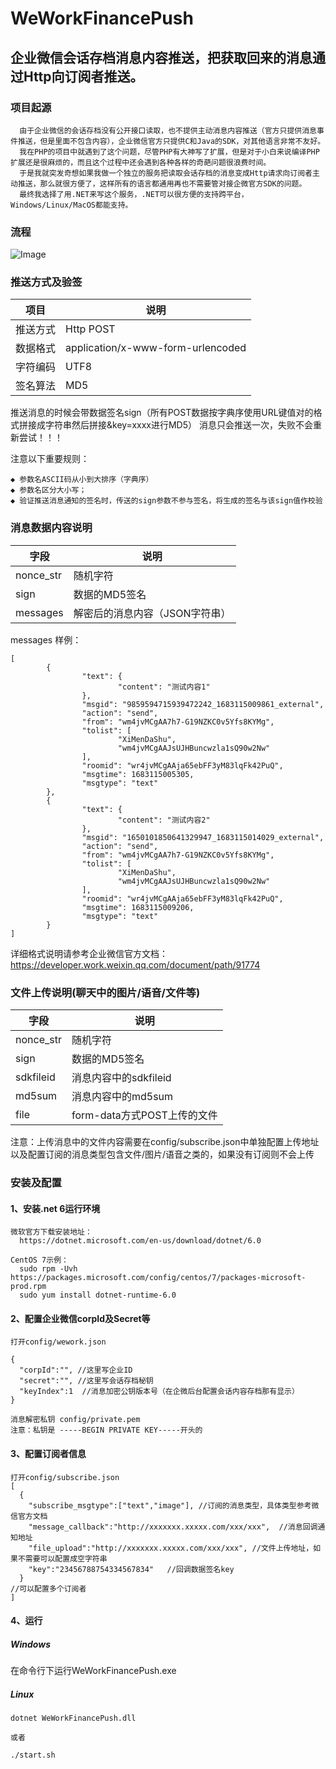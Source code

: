 # WeWorkFinancePush
企业微信会话存档消息内容推送，把获取回来的消息通过Http向订阅者推送。
---

### 项目起源
```
  由于企业微信的会话存档没有公开接口读取，也不提供主动消息内容推送（官方只提供消息事件推送，但是里面不包含内容），企业微信官方只提供C和Java的SDK，对其他语言非常不友好。
  我在PHP的项目中就遇到了这个问题，尽管PHP有大神写了扩展，但是对于小白来说编译PHP扩展还是很麻烦的，而且这个过程中还会遇到各种各样的奇葩问题很浪费时间。
  于是我就突发奇想如果我做一个独立的服务把读取会话存档的消息变成Http请求向订阅者主动推送，那么就很方便了，这样所有的语言都通用再也不需要管对接企微官方SDK的问题。
  最终我选择了用.NET来写这个服务，.NET可以很方便的支持跨平台，Windows/Linux/MacOS都能支持。
```

### 流程
![Image](https://user-images.githubusercontent.com/5276634/241429809-7941b972-6c80-4c72-a1aa-af34dca50ce6.jpg)


### 推送方式及验签
项目 | 说明
---|---
推送方式| Http POST
数据格式 | application/x-www-form-urlencoded
字符编码 | UTF8
签名算法 | MD5

推送消息的时候会带数据签名sign（所有POST数据按字典序使用URL键值对的格式拼接成字符串然后拼接&key=xxxx进行MD5）
消息只会推送一次，失败不会重新尝试！！！

注意以下重要规则：

    ◆ 参数名ASCII码从小到大排序（字典序）
    ◆ 参数名区分大小写；
    ◆ 验证推送消息通知的签名时，传送的sign参数不参与签名，将生成的签名与该sign值作校验

### 消息数据内容说明
字段 | 说明
---|---
nonce_str | 随机字符
sign | 数据的MD5签名
messages | 解密后的消息内容（JSON字符串）

messages 样例：
```
[
        {
                "text": {
                        "content": "测试内容1"
                },
                "msgid": "9859594715939472242_1683115009861_external",
                "action": "send",
                "from": "wm4jvMCgAA7h7-G19NZKC0v5Yfs8KYMg",
                "tolist": [
                        "XiMenDaShu",
                        "wm4jvMCgAAJsUJHBuncwzla1sQ90w2Nw"
                ],
                "roomid": "wr4jvMCgAAja65ebFF3yM83lqFk42PuQ",
                "msgtime": 1683115005305,
                "msgtype": "text"
        },
        {
                "text": {
                        "content": "测试内容2"
                },
                "msgid": "1650101850641329947_1683115014029_external",
                "action": "send",
                "from": "wm4jvMCgAA7h7-G19NZKC0v5Yfs8KYMg",
                "tolist": [
                        "XiMenDaShu",
                        "wm4jvMCgAAJsUJHBuncwzla1sQ90w2Nw"
                ],
                "roomid": "wr4jvMCgAAja65ebFF3yM83lqFk42PuQ",
                "msgtime": 1683115009206,
                "msgtype": "text"
        }
]
```
详细格式说明请参考企业微信官方文档：
https://developer.work.weixin.qq.com/document/path/91774

### 文件上传说明(聊天中的图片/语音/文件等)
字段 | 说明
---|---
nonce_str | 随机字符
sign | 数据的MD5签名
sdkfileid | 消息内容中的sdkfileid
md5sum | 消息内容中的md5sum
file | form-data方式POST上传的文件

注意：上传消息中的文件内容需要在config/subscribe.json中单独配置上传地址以及配置订阅的消息类型包含文件/图片/语音之类的，如果没有订阅则不会上传


### 安装及配置
#### 1、安装.net 6运行环境
```  
微软官方下载安装地址： 
  https://dotnet.microsoft.com/en-us/download/dotnet/6.0

CentOS 7示例： 
  sudo rpm -Uvh https://packages.microsoft.com/config/centos/7/packages-microsoft-prod.rpm
  sudo yum install dotnet-runtime-6.0

```

#### 2、配置企业微信corpId及Secret等
```
打开config/wework.json

{
  "corpId":"", //这里写企业ID
  "secret":"", //这里写会话存档秘钥
  "keyIndex":1  //消息加密公钥版本号（在企微后台配置会话内容存档那有显示）
}

消息解密私钥 config/private.pem
注意：私钥是 -----BEGIN PRIVATE KEY-----开头的

```

#### 3、配置订阅者信息
```
打开config/subscribe.json
[
  {
    "subscribe_msgtype":["text","image"], //订阅的消息类型，具体类型参考微信官方文档
    "message_callback":"http://xxxxxxx.xxxxx.com/xxx/xxx",  //消息回调通知地址
    "file_upload":"http://xxxxxxx.xxxxx.com/xxx/xxx", //文件上传地址，如果不需要可以配置成空字符串
    "key":"23456788754334567834"   //回调数据签名key
  }
//可以配置多个订阅者
]
```

#### 4、运行
##### Windows
在命令行下运行WeWorkFinancePush.exe

##### Linux
```
dotnet WeWorkFinancePush.dll

或者

./start.sh 


```
